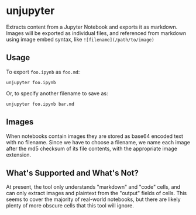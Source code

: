 # unjupyter

Extracts content from a Jupyter Notebook and exports it as markdown. Images will be exported as individual files, and referenced from markdown using image embed syntax, like `![filename](/path/to/image)`

## Usage

To export `foo.ipynb` as `foo.md`:

    unjupyter foo.ipynb

Or, to specify another filename to save as:

	unjupyter foo.ipynb bar.md

## Images

When notebooks contain images they are stored as base64 encoded text with no filename. Since we have to choose a filename, we name each image after the md5 checksum of its file contents, with the appropriate image extension.

## What's Supported and What's Not?

At present, the tool only understands "markdown" and "code" cells, and can only extract images and plaintext from the "output" fields of cells. This seems to cover the majority of real-world notebooks, but there are likely plenty of more obscure cells that this tool will ignore.
